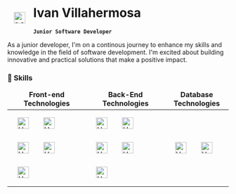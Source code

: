 # <img align="left" alt="HTML" width="26px" style="padding:15px;" src="https://cdn.jsdelivr.net/gh/devicons/devicon/icons/devicon/devicon-original.svg" /> Ivan Villahermosa

**` Junior Software Developer `**

As a junior developer, I'm on a continous journey to enhance my skills and knowledge in the field of software development. I'm excited about building innovative and practical solutions that make a positive impact.

### 🌱 Skills
<table>
  <thead align="center">
    <tr border: none;>
      <td><b>Front-end Technologies</b></td>
      <td><b>Back-End Technologies</b></td>
      <td><b>Database Technologies</b></td>
  </thead>
  <tbody>
    <tr>
      <td>
          <img align="left" alt="HTML" width="26px" style="padding:15px;" src="https://cdn.jsdelivr.net/gh/devicons/devicon/icons/html5/html5-original.svg" />
          <img align="left" alt="HTML" width="26px" style="padding:15px;" src="https://cdn.jsdelivr.net/gh/devicons/devicon/icons/css3/css3-original.svg" />
          <img align="left" alt="HTML" width="26px" style="padding:15px;" src="https://cdn.jsdelivr.net/gh/devicons/devicon/icons/javascript/javascript-original.svg" />
          <img align="left" alt="HTML" width="26px" style="padding:15px;" src="https://cdn.jsdelivr.net/gh/devicons/devicon/icons/react/react-original.svg" />
          <img align="left" alt="HTML" width="26px" style="padding:15px;" src="https://cdn.jsdelivr.net/gh/devicons/devicon/icons/sass/sass-original.svg" />
       </td>
       <td>
          <img align="left" alt="HTML" width="26px" style="padding:15px;" src="https://cdn.jsdelivr.net/gh/devicons/devicon/icons/csharp/csharp-original.svg" />
          <img align="left" alt="HTML" width="26px" style="padding:15px;" src="https://cdn.jsdelivr.net/gh/devicons/devicon/icons/dotnetcore/dotnetcore-original.svg" />
          <img align="left" alt="HTML" width="26px" style="padding:15px;" src="https://cdn.jsdelivr.net/gh/devicons/devicon/icons/laravel/laravel-plain.svg" />
          <img align="left" alt="HTML" width="26px" style="padding:15px;" src="https://cdn.jsdelivr.net/gh/devicons/devicon/icons/python/python-original.svg" />
          <img align="left" alt="HTML" width="26px" style="padding:15px;" src="https://cdn.jsdelivr.net/gh/devicons/devicon/icons/flask/flask-original.svg" />
       </td>
       <td>
          <img align="left" alt="HTML" width="26px" style="padding:15px;" src="https://cdn.jsdelivr.net/gh/devicons/devicon/icons/mysql/mysql-original-wordmark.svg" />
<img align="left" alt="HTML" width="26px" style="padding:15px;" src="https://cdn.jsdelivr.net/gh/devicons/devicon/icons/microsoftsqlserver/microsoftsqlserver-plain-wordmark.svg" />
       </td>
    </tr>
  </tbody>
</table>
